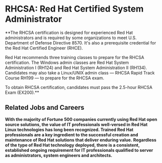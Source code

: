 # RHCSA: Red Hat Certified System Administrator
**The RHCSA certification is designed for experienced Red Hat administrators and is required by some organizations to meet U.S. Department of Defense Directive 8570. It's also a prerequisite credential for the Red Hat Certified Engineer (RHCE).

Red Hat recommends three training classes to prepare for the RHCSA certification. The Windows admin classes are Red Hat System Administration I (RH124) and Red Hat System Administration II (RH134). Candidates may also take a Linux/UNIX admin class — RHCSA Rapid Track Course RH199 — to prepare for the RHCSA exam.

To obtain RHCSA certification, candidates must pass the 2.5-hour RHCSA Exam (EX200).**
## Related Jobs and Careers
**With the majority of Fortune 500 companies currently using Red Hat open source solutions, the value of IT professionals well-versed in Red Hat Linux technologies has long been recognized. Trained Red Hat professionals are a key ingredient to the successful creation and maintenance of Red Hat solutions that deliver enduring value.**
**Regardless of the type of Red Hat technology deployed, there is a consistent, established ongoing requirement for IT professionals qualified to server as administrators, system engineers and architects.**
